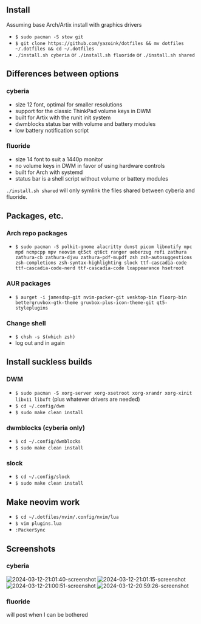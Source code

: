## Install
Assuming base Arch/Artix install with graphics drivers
- `$ sudo pacman -S stow git`
- `$ git clone https://github.com/yazoink/dotfiles && mv dotfiles ~/.dotfiles && cd ~/.dotfiles`
- `./install.sh cyberia` or `./install.sh fluoride` or `./install.sh shared`

## Differences between options
### cyberia
- size 12 font, optimal for smaller resolutions
- support for the classic ThinkPad volume keys in DWM
- built for Artix with the runit init system
- dwmblocks status bar with volume and battery modules
- low battery notification script

### fluoride
- size 14 font to suit a 1440p monitor
- no volume keys in DWM in favor of using hardware controls
- built for Arch with systemd
- status bar is a shell script without volume or battery modules

`./install.sh shared` will only symlink the files shared between cyberia and fluoride.

## Packages, etc.
### Arch repo packages
- `$ sudo pacman -S polkit-gnome alacritty dunst picom libnotify mpc mpd ncmpcpp mpv neovim qt5ct qt6ct ranger ueberzug rofi zathura zathura-cb zathura-djvu zathura-pdf-mupdf zsh zsh-autosuggestions zsh-completions zsh-syntax-highlighting slock ttf-cascadia-code ttf-cascadia-code-nerd ttf-cascadia-code lxappearance hsetroot`

### AUR packages
- `$ aurget -i jamesdsp-git nvim-packer-git vesktop-bin floorp-bin bettergruvbox-gtk-theme gruvbox-plus-icon-theme-git qt5-styleplugins`

### Change shell
- `$ chsh -s $(which zsh)`
- log out and in again

## Install suckless builds
### DWM
- `$ sudo pacman -S xorg-server xorg-xsetroot xorg-xrandr xorg-xinit libx11 libxft` (plus whatever drivers are needed)
- `$ cd ~/.config/dwm`
- `$ sudo make clean install`

### dwmblocks \(cyberia only\)
- `$ cd ~/.config/dwmblocks`
- `$ sudo make clean install`

### slock
- `$ cd ~/.config/slock`
- `$ sudo make clean install`

## Make neovim work
- `$ cd ~/.dotfiles/nvim/.config/nvim/lua`
- `$ vim plugins.lua`
- `:PackerSync`

## Screenshots
### cyberia
![2024-03-12-21:01:40-screenshot](https://github.com/yazoink/dotfiles/assets/98802603/a12b5a0a-2fe3-4959-a784-4f1783664c6b)
![2024-03-12-21:01:15-screenshot](https://github.com/yazoink/dotfiles/assets/98802603/c23f213f-a5fa-46bc-9dd7-368c1be1b2d2)
![2024-03-12-21:00:51-screenshot](https://github.com/yazoink/dotfiles/assets/98802603/ef9e7ac6-0cb4-4f7b-ab73-d900270b899a)
![2024-03-12-20:59:26-screenshot](https://github.com/yazoink/dotfiles/assets/98802603/7241f647-97b7-4e0e-bb6a-afcc5dfe2f48)
### fluoride
will post when I can be bothered
